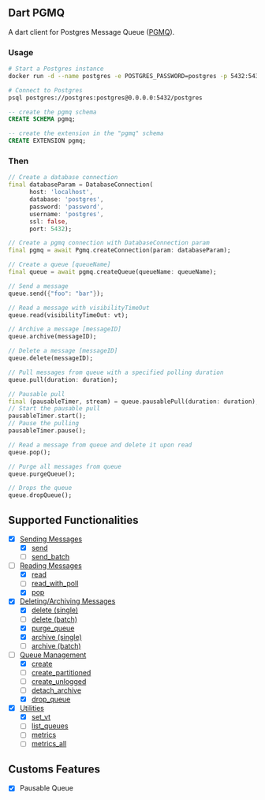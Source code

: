 ## Dart PGMQ 
A dart client for Postgres Message Queue ([PGMQ](https://github.com/tembo-io/pgmq)).

### Usage

```bash
# Start a Postgres instance
docker run -d --name postgres -e POSTGRES_PASSWORD=postgres -p 5432:5432 quay.io/tembo/pg16-pgmq:latest
```

```bash
# Connect to Postgres
psql postgres://postgres:postgres@0.0.0.0:5432/postgres
```

```sql
-- create the pgmq schema
CREATE SCHEMA pgmq;
```

```sql
-- create the extension in the "pgmq" schema
CREATE EXTENSION pgmq;
```

### Then

```dart
// Create a database connection
final databaseParam = DatabaseConnection(
      host: 'localhost',
      database: 'postgres',
      password: 'password',
      username: 'postgres',
      ssl: false,
      port: 5432);
```

```dart
// Create a pgmq connection with DatabaseConnection param
final pgmq = await Pgmq.createConnection(param: databaseParam);
```

```dart
// Create a queue [queueName]
final queue = await pgmq.createQueue(queueName: queueName);
```

```dart
// Send a message
queue.send({"foo": "bar"});
```

```dart
// Read a message with visibilityTimeOut
queue.read(visibilityTimeOut: vt);
```

```dart
// Archive a message [messageID]
queue.archive(messageID);
```

```dart
// Delete a message [messageID]
queue.delete(messageID);
```

```dart
// Pull messages from queue with a specified polling duration
queue.pull(duration: duration);
```

```dart
// Pausable pull
final (pausableTimer, stream) = queue.pausablePull(duration: duration);
// Start the pausable pull
pausableTimer.start();
// Pause the pulling
pausableTimer.pause();
```

```dart
// Read a message from queue and delete it upon read
queue.pop();
```

```dart
// Purge all messages from queue
queue.purgeQueue();
```

```dart
// Drops the queue
queue.dropQueue();
```


## Supported Functionalities

- [x] [Sending Messages](https://tembo-io.github.io/pgmq/api/sql/functions/#sending-messages)
  - [x] [send](https://tembo-io.github.io/pgmq/api/sql/functions/#send)
  - [ ] [send_batch](https://tembo-io.github.io/pgmq/api/sql/functions/#send_batch)
- [ ] [Reading Messages](https://tembo-io.github.io/pgmq/api/sql/functions/#reading-messages)
  - [x] [read](https://tembo-io.github.io/pgmq/api/sql/functions/#read)
  - [ ] [read_with_poll](https://tembo-io.github.io/pgmq/api/sql/functions/#read_with_poll)
  - [x] [pop](https://tembo-io.github.io/pgmq/api/sql/functions/#pop)
- [x] [Deleting/Archiving Messages](https://tembo-io.github.io/pgmq/api/sql/functions/#deletingarchiving-messages)
  - [x] [delete (single)](https://tembo-io.github.io/pgmq/api/sql/functions/#delete-single)
  - [ ] [delete (batch)](https://tembo-io.github.io/pgmq/api/sql/functions/#delete-batch)
  - [x] [purge_queue](https://tembo-io.github.io/pgmq/api/sql/functions/#purge_queue)
  - [x] [archive (single)](https://tembo-io.github.io/pgmq/api/sql/functions/#archive-single)
  - [ ] [archive (batch)](https://tembo-io.github.io/pgmq/api/sql/functions/#archive-batch)
- [ ] [Queue Management](https://tembo-io.github.io/pgmq/api/sql/functions/#queue-management)
  - [x] [create](https://tembo-io.github.io/pgmq/api/sql/functions/#create)
  - [ ] [create_partitioned](https://tembo-io.github.io/pgmq/api/sql/functions/#create_partitioned)
  - [ ] [create_unlogged](https://tembo-io.github.io/pgmq/api/sql/functions/#create_unlogged)
  - [ ] [detach_archive](https://tembo-io.github.io/pgmq/api/sql/functions/#detach_archive)
  - [x] [drop_queue](https://tembo-io.github.io/pgmq/api/sql/functions/#drop_queue)
- [x] [Utilities](https://tembo-io.github.io/pgmq/api/sql/functions/#utilities)
  - [x] [set_vt](https://tembo-io.github.io/pgmq/api/sql/functions/#set_vt)
  - [ ] [list_queues](https://tembo-io.github.io/pgmq/api/sql/functions/#list_queues)
  - [ ] [metrics](https://tembo-io.github.io/pgmq/api/sql/functions/#metrics)
  - [ ] [metrics_all](https://tembo-io.github.io/pgmq/api/sql/functions/#metrics_all)

## Customs Features 
- [x] Pausable Queue